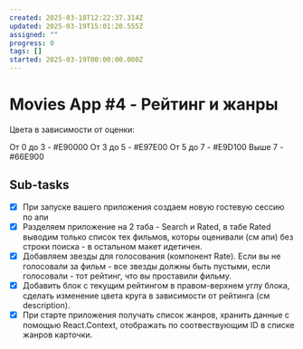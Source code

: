 ```yaml
---
created: 2025-03-18T12:22:37.314Z
updated: 2025-03-19T15:01:20.555Z
assigned: ""
progress: 0
tags: []
started: 2025-03-19T00:00:00.000Z
---
```


# Movies App #4 - Рейтинг и жанры

Цвета в зависимости от оценки:

От 0 до 3 - #E90000
От 3 до 5 - #E97E00
От 5 до 7 - #E9D100
Выше 7 - #66E900

## Sub-tasks

- [x] При запуске вашего приложения создаем новую гостевую сессию по апи
- [x] Разделяем приложение на 2 таба - Search и Rated, в табе Rated выводим только список тех фильмов, которы оценивали (см апи) без строки поиска - в остальном макет идетичен.
- [x] Добавляем звезды для голосования (компонент Rate). Если вы не голосовали за фильм - все звезды должны быть пустыми, если голосовали - тот рейтинг, что вы проставили фильму.
- [x] Добавить блок с текущим рейтингом в правом-верхнем углу блока, сделать изменение цвета круга в зависимости от рейтинга (см description).
- [x] При старте приложения получать список жанров, хранить данные с помощью React.Context, отображать по соотвествующим ID в списке жанров карточки.
